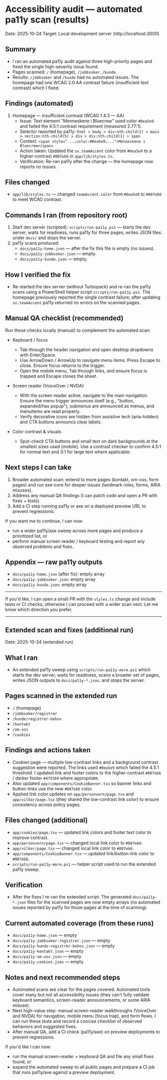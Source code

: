 # Accessibility audit — automated pa11y scan (results)

Date: 2025-10-24
Target: Local development server (http://localhost:3000)

Summary
-------
- I ran an automated pa11y audit against three high-priority pages and fixed the single high-severity issue found.
- Pages scanned: `/` (homepage), `/jobbsoker`, `/kunde`.
- Results: `/jobbsoker` and `/kunde` had no automated issues. The homepage had one WCAG 2.0 AA contrast failure (insufficient text contrast) which I fixed.

Findings (automated)
--------------------
1) Homepage — insufficient contrast (WCAG 1.4.3 — AA)
   - Issue: Text element "Menneskene i Bluecrew" used color `#0ea5e9` and failed the 4.5:1 contrast requirement (measured 2.77:1).
   - Selector reported by pa11y: `html > body > div:nth-child(2) > main > section:nth-child(5) > div > div:nth-child(1) > span`
   - Context: `<span style="...;color:#0ea5e9;...">Menneskene i Bluecrew</span>`
   - Action taken: Updated the `sx.teamAccent` color from `#0ea5e9` to a higher-contrast `#007eb6` in `app/lib/styles.ts`.
   - Verification: Re-ran pa11y after the change — the homepage now reports no issues.

Files changed
-------------
- `app/lib/styles.ts` — changed `teamAccent.color` from `#0ea5e9` to `#007eb6` to meet WCAG contrast.

Commands I ran (from repository root)
-----------------------------------
1. Start dev server (scripted): `scripts/run-pa11y.ps1` — starts the dev server, waits for readiness, runs pa11y for three pages, writes JSON files under `docs/` and stops the server.
2. pa11y scans produced:
   - `docs/pa11y-home.json` — after the fix this file is empty (no issues).
   - `docs/pa11y-jobbsoker.json` — empty.
   - `docs/pa11y-kunde.json` — empty.

How I verified the fix
----------------------
- Re-started the dev server (without Turbopack) and re-ran the pa11y scans using a PowerShell helper script `scripts/run-pa11y.ps1`. The homepage previously reported the single contrast failure; after updating `sx.teamAccent` pa11y returned no errors on the scanned pages.

Manual QA checklist (recommended)
--------------------------------
Run these checks locally (manual) to complement the automated scan:

- Keyboard / focus
  - Tab through the header navigation and open desktop dropdowns with Enter/Space.
  - Use ArrowDown / ArrowUp to navigate menu items. Press Escape to close. Ensure focus returns to the trigger.
  - Open the mobile menu, Tab through links, and ensure focus is trapped and Escape closes the sheet.

- Screen reader (VoiceOver / NVDA)
  - With the screen reader active, navigate to the main navigation. Ensure the menu trigger announces itself (e.g., "button, expanded/has popup"), submenus are announced as menus, and menuitems are read properly.
  - Verify decorative icons are hidden from assistive tech (aria-hidden) and CTA buttons announce clear labels.

- Color contrast & visuals
  - Spot-check CTA buttons and small text on dark backgrounds at the smallest sizes used (mobile). Use a contrast checker to confirm 4.5:1 for normal text and 3:1 for large text where applicable.

Next steps I can take
---------------------
1. Broader automated scan: extend to more pages (kontakt, om-oss, form pages) and run axe-core for deeper issues (landmark roles, forms, ARIA misuses).
2. Address any manual QA findings (I can patch code and open a PR with fixes + tests).
3. Add a CI step running pa11y or axe on a deployed preview URL to prevent regressions.

If you want me to continue, I can now:
- run a wider pa11y/axe sweep across more pages and produce a prioritized list, or
- perform manual screen reader / keyboard testing and report any observed problems and fixes.

Appendix — raw pa11y outputs
---------------------------
- `docs/pa11y-home.json` (after fix): empty array
- `docs/pa11y-jobbsoker.json`: empty array
- `docs/pa11y-kunde.json`: empty array

---

If you'd like, I can open a small PR with the `styles.ts` change and include tests or CI checks; otherwise I can proceed with a wider scan next. Let me know which direction you prefer.

---

## Extended scan and fixes (additional run)

Date: 2025-10-24 (extended run)

What I ran
---------
- An extended pa11y sweep using `scripts/run-pa11y-more.ps1` which starts the dev server, waits for readiness, scans a broader set of pages, writes JSON outputs to `docs/pa11y-*.json`, and stops the server.

Pages scanned in the extended run
-------------------------------
- `/` (homepage)
- `/jobbsoker/registrer`
- `/kunde/registrer-behov`
- `/kontakt`
- `/om-oss`
- `/cookies`

Findings and actions taken
--------------------------
- Cookies page — multiple low-contrast links and a background contrast suggestion were reported. The links used `#0ea5e9` which failed the 4.5:1 threshold. I updated link and footer colors to the higher-contrast `#007eb6` / darker footer `#475569` where appropriate.
- Also updated `app/components/CookieBanner.tsx` so banner links and button-links use the new `#007eb6` color.
- Applied link color updates on `app/personvern/page.tsx` and `app/vilkar/page.tsx` (they shared the low-contrast link color) to ensure consistency across policy pages.

Files changed (additional)
-------------------------
- `app/cookies/page.tsx` — updated link colors and footer text color to improve contrast.
- `app/personvern/page.tsx` — changed local link color to `#007eb6`.
- `app/vilkar/page.tsx` — changed local link color to `#007eb6`.
- `app/components/CookieBanner.tsx` — updated link/button-link color to `#007eb6`.
- `scripts/run-pa11y-more.ps1` — helper script used to run the extended pa11y sweep.

Verification
------------
- After the fixes I re-ran the extended script. The generated `docs/pa11y-*.json` files for the scanned pages are now empty arrays (no automated issues reported by pa11y for those pages at the time of scanning).

Current automated coverage (from these runs)
-----------------------------------------
- `docs/pa11y-home.json` — empty
- `docs/pa11y-jobbsoker-registrer.json` — empty
- `docs/pa11y-kunde-registrer-behov.json` — empty
- `docs/pa11y-kontakt.json` — empty
- `docs/pa11y-om-oss.json` — empty
- `docs/pa11y-cookies.json` — empty

Notes and next recommended steps
--------------------------------
- Automated scans are clear for the pages covered. Automated tools cover many but not all accessibility issues (they can't fully validate keyboard semantics, screen-reader announcements, or some ARIA misuse).
- Next high-value step: manual screen-reader walkthroughs (VoiceOver and NVDA) for navigation, mobile menu (focus trap), and form flows. I can run these tests and record a concise checklist of observed behaviors and suggested fixes.
- After manual QA, add a CI check (pa11y/axe) on preview deployments to prevent regressions.

If you'd like I can now:
- run the manual screen-reader + keyboard QA and file any small fixes found, or
- expand the automated sweep to all public pages and prepare a CI job that runs pa11y/axe against a preview deployment.
